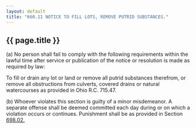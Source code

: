 ---
layout: default 
title: "660.11 NOTICE TO FILL LOTS, REMOVE PUTRID SUBSTANCES."---

{{ page.title }}
----------------

​(a) No person shall fail to comply with the following requirements
within the lawful time after service or publication of the notice or
resolution is made as required by law:

To fill or drain any lot or land or remove all putrid substances
therefrom, or remove all obstructions from culverts, covered drains or
natural watercourses as provided in Ohio R.C. 715.47.

​(b) Whoever violates this section is guilty of a minor misdemeanor. A
separate offense shall be deemed committed each day during or on which a
violation occurs or continues. Punishment shall be as provided in
Section [698.02.](38e2f631.html)
